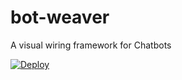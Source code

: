 bot-weaver
============

A visual wiring framework for Chatbots

[![Deploy](https://www.herokucdn.com/deploy/button.png)](https://heroku.com/deploy?template=https://github.com/slahiri/bot-weaver.git)
